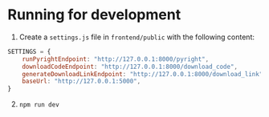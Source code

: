 # Running for development

1. Create a `settings.js` file in `frontend/public` with the following content:

```js
SETTINGS = {
    runPyrightEndpoint: "http://127.0.0.1:8000/pyright",
    downloadCodeEndpoint: "http://127.0.0.1:8000/download_code",
    generateDownloadLinkEndpoint: "http://127.0.0.1:8000/download_link",
    baseUrl: "http://127.0.0.1:5000",
}
```

2. `npm run dev`
